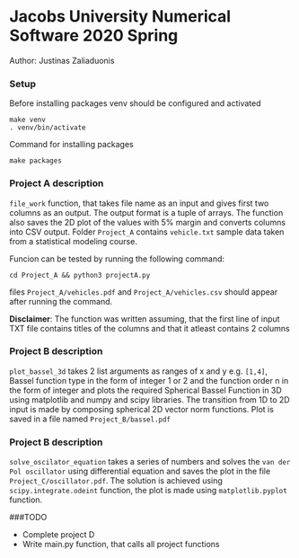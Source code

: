 # Jacobs University Numerical Software 2020 Spring

Author: Justinas Zaliaduonis

### Setup
Before installing packages venv should be configured and activated
```
make venv
. venv/bin/activate
```
Command for installing packages
```
make packages
```
### Project A description
`file_work` function, that takes file name as an input and gives first two columns as an output.
The output format is a tuple of arrays. The function also saves the 2D plot of the values with 5% margin and converts
columns into CSV output. Folder `Project_A` contains `vehicle.txt` sample data taken from a statistical modeling course.

Funcion can be tested by running the following command:

`cd Project_A && python3 projectA.py`

files `Project_A/vehicles.pdf` and `Project_A/vehicles.csv` should appear after running the command.

**Disclaimer**: The function was written assuming, that the first line of input TXT file contains titles of the columns and 
that it atleast contains 2 columns

### Project B description

`plot_bassel_3d` takes 2 list arguments as ranges of x and y e.g. `[1,4]`, Bassel function type in the form of integer
 1 or 2 and the function order n in the form of integer and plots the required Spherical Bassel Function in 3D using 
 matplotlib and numpy and scipy libraries. The transition from 1D to 2D input is made by composing spherical
 2D vector norm functions. Plot is saved in a file named `Project_B/bassel.pdf`


### Project B description
 `solve_oscilator_equation` takes a series of numbers and solves the `van der Pol oscillator` using differential equation
 and saves the plot in the file `Project_C/oscillator.pdf`. The solution is achieved using `scipy.integrate.odeint` function,
 the plot is made using `matplotlib.pyplot` function.  
 
 ###TODO
 
 - Complete project D
 - Write main.py function, that calls all project functions
 
    
